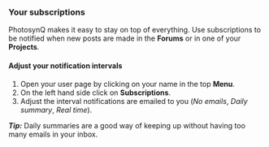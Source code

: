 ### Your subscriptions
PhotosynQ makes it easy to stay on top of everything. Use subscriptions to be notified when new posts are made in the **Forums** or in one of your **Projects**.

#### Adjust your notification intervals
1. Open your user page by clicking on your name in the top **Menu**.
2. On the left hand side click on **Subscriptions**.
3. Adjust the interval notifications are emailed to you (*No emails*, *Daily summary*, *Real time*).

***Tip:*** Daily summaries are a good way of keeping up without having too many emails in your inbox.
